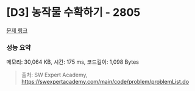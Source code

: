 # [D3] 농작물 수확하기 - 2805 

[문제 링크](https://swexpertacademy.com/main/code/problem/problemDetail.do?contestProbId=AV7GLXqKAWYDFAXB) 

### 성능 요약

메모리: 30,064 KB, 시간: 175 ms, 코드길이: 1,098 Bytes



> 출처: SW Expert Academy, https://swexpertacademy.com/main/code/problem/problemList.do